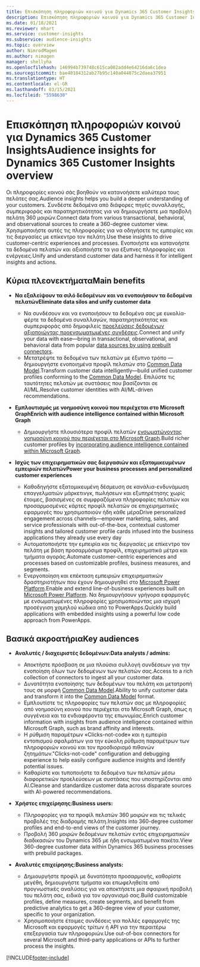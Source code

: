 ```yaml
---
title: Επισκόπηση πληροφοριών κοινού για Dynamics 365 Customer Insights
description: Επισκόπηση πληροφοριών κοινού για Dynamics 365 Customer Insights.
ms.date: 01/18/2021
ms.reviewer: mhart
ms.service: customer-insights
ms.subservice: audience-insights
ms.topic: overview
author: NimrodMagen
ms.author: nimagen
manager: shellyha
ms.openlocfilehash: 146994b739748c615ca002add4e64216da6c1dea
ms.sourcegitcommit: bae40184312ab27b95c140a044875c2daea37951
ms.translationtype: HT
ms.contentlocale: el-GR
ms.lasthandoff: 03/15/2021
ms.locfileid: "5598630"
---
```

# <a name="audience-insights-for-dynamics-365-customer-insights-overview"></a><span data-ttu-id="a5e8d-103">Επισκόπηση πληροφοριών κοινού για Dynamics 365 Customer Insights</span><span class="sxs-lookup"><span data-stu-id="a5e8d-103">Audience insights for Dynamics 365 Customer Insights overview</span></span>

<span data-ttu-id="a5e8d-104">Οι πληροφορίες κοινού σάς βοηθούν να κατανοήσετε καλύτερα τους πελάτες σας.</span><span class="sxs-lookup"><span data-stu-id="a5e8d-104">Audience insights helps you build a deeper understanding of your customers.</span></span> <span data-ttu-id="a5e8d-105">Συνδέστε δεδομένα από διάφορες πηγές συναλλαγής, συμπεριφοράς και παρατηρητικότητας για να δημιουργήσετε μια προβολή πελάτη 360 μοιρών.</span><span class="sxs-lookup"><span data-stu-id="a5e8d-105">Connect data from various transactional, behavioral, and observational sources to create a 360-degree customer view.</span></span> <span data-ttu-id="a5e8d-106">Χρησιμοποιήστε αυτές τις πληροφορίες για να οδηγήσετε τις εμπειρίες και τις διεργασίες με επίκεντρο τον πελάτη.</span><span class="sxs-lookup"><span data-stu-id="a5e8d-106">Use these insights to drive customer-centric experiences and processes.</span></span> <span data-ttu-id="a5e8d-107">Ενοποιήστε και κατανοήστε τα δεδομένα πελατών και αξιοποιήστε τα για έξυπνες πληροφορίες και ενέργειες.</span><span class="sxs-lookup"><span data-stu-id="a5e8d-107">Unify and understand customer data and harness it for intelligent insights and actions.</span></span>

## <a name="main-benefits"></a><span data-ttu-id="a5e8d-108">Κύρια πλεονεκτήματα</span><span class="sxs-lookup"><span data-stu-id="a5e8d-108">Main benefits</span></span> 

- <span data-ttu-id="a5e8d-109">**Να εξαλείψουν τα σιλό δεδομένων και να ενοποιήσουν τα δεδομένα πελατών**</span><span class="sxs-lookup"><span data-stu-id="a5e8d-109">**Eliminate data silos and unify customer data**</span></span>

  - <span data-ttu-id="a5e8d-110">Να συνδέσουν και να ενοποιήσουν τα δεδομένα σας με ευκολία-φέρτε τα δεδομένα συναλλαγών, παρατηρητικότητας και συμπεριφοράς από δημοφιλείς [προελεύσεις δεδομένων αξιοποιώντας προενσωματωμένες συνδέσεις](data-sources.md).</span><span class="sxs-lookup"><span data-stu-id="a5e8d-110">Connect and unify your data with ease—bring in transactional, observational, and behavioral data from popular [data sources by using prebuilt connectors](data-sources.md).</span></span>
  - <span data-ttu-id="a5e8d-111">Μετατρέψτε τα δεδομένα των πελατών με έξυπνο τρόπο — δημιουργήστε ενοποιημένα προφίλ πελατών στο [Common Data Model](/common-data-model/).</span><span class="sxs-lookup"><span data-stu-id="a5e8d-111">Transform customer data intelligently—build unified customer profiles conforming to the [Common Data Model](/common-data-model/).</span></span> <span data-ttu-id="a5e8d-112">Επιλύστε τις ταυτότητες πελατών με συστάσεις που βασίζονται σε AI/ML.</span><span class="sxs-lookup"><span data-stu-id="a5e8d-112">Resolve customer identities with AI/ML-driven recommendations.</span></span>

- <span data-ttu-id="a5e8d-113">**Εμπλουτισμός με νοημοσύνη κοινού που περιέχεται στο Microsoft Graph**</span><span class="sxs-lookup"><span data-stu-id="a5e8d-113">**Enrich with audience intelligence contained within Microsoft Graph**</span></span>

  - <span data-ttu-id="a5e8d-114">Δημιουργήστε πλουσιότερα προφίλ πελατών [ενσωματώνοντας νοημοσύνη κοινού που περιέχεται στο Microsoft Graph](enrichment-microsoft-graph.md).</span><span class="sxs-lookup"><span data-stu-id="a5e8d-114">Build richer customer profiles by [incorporating audience intelligence contained within Microsoft Graph](enrichment-microsoft-graph.md).</span></span>  

- <span data-ttu-id="a5e8d-115">**Ισχύς των επιχειρηματικών σας διεργασιών και εξατομικευμένων εμπειριών πελατών**</span><span class="sxs-lookup"><span data-stu-id="a5e8d-115">**Power your business processes and personalized customer experiences**</span></span>

  - <span data-ttu-id="a5e8d-116">Καθοδηγήστε εξατομικευμένη δέσμευση σε κανάλια-ενδυνάμωση επαγγελματιών μάρκετινγκ, πωλήσεων και εξυπηρέτησης χωρίς έτοιμες, βασισμένες σε συμφραζόμενα πληροφορίες πελατών και προσαρμοσμένες κάρτες προφίλ πελατών σε επιχειρηματικές εφαρμογές που χρησιμοποιούν ήδη κάθε μέρα</span><span class="sxs-lookup"><span data-stu-id="a5e8d-116">Drive personalized engagement across channels—empower marketing, sales, and service professionals with out-of-the-box, contextual customer insights and tailored customer profile cards infused into the business applications they already use every day</span></span>
  - <span data-ttu-id="a5e8d-117">Αυτοματοποιήστε την εμπειρία και τις διεργασίες με επίκεντρο τον πελάτη με βάση προσαρμόσιμα προφίλ, επιχειρηματικά μέτρα και τμήματα αγοράς.</span><span class="sxs-lookup"><span data-stu-id="a5e8d-117">Automate customer-centric experiences and processes based on customizable profiles, business measures, and segments.</span></span>
  - <span data-ttu-id="a5e8d-118">Ενεργοποίηση και επέκταση εμπειριών επιχειρηματικών δραστηριοτήτων που έχουν δημιουργηθεί στο [Microsoft Power Platform](https://powerplatform.microsoft.com/).</span><span class="sxs-lookup"><span data-stu-id="a5e8d-118">Enable and extend line-of-business experiences built on [Microsoft Power Platform](https://powerplatform.microsoft.com/).</span></span> <span data-ttu-id="a5e8d-119">Να δημιουργήσουν γρήγορα εφαρμογές με ενσωματωμένες πληροφορίες χρησιμοποιώντας μια ισχυρή προσέγγιση χαμηλού κώδικα από το PowerApps.</span><span class="sxs-lookup"><span data-stu-id="a5e8d-119">Quickly build applications with embedded insights using a powerful low code approach from PowerApps.</span></span>  

## <a name="key-audiences"></a><span data-ttu-id="a5e8d-120">Βασικά ακροατήρια</span><span class="sxs-lookup"><span data-stu-id="a5e8d-120">Key audiences</span></span>

- <span data-ttu-id="a5e8d-121">**Αναλυτές / διαχειριστές δεδομένων:**</span><span class="sxs-lookup"><span data-stu-id="a5e8d-121">**Data analysts / admins:**</span></span>

  - <span data-ttu-id="a5e8d-122">Αποκτήστε πρόσβαση σε μια πλούσια συλλογή συνδέσεων για την ενοποίηση όλων των δεδομένων των πελατών σας.</span><span class="sxs-lookup"><span data-stu-id="a5e8d-122">Access to a rich collection of connectors to ingest all your customer data.</span></span>
  - <span data-ttu-id="a5e8d-123">Δυνατότητα ενοποίησης των δεδομένων του πελάτη και μετατροπή τους σε μορφή [Common Data Model](/common-data-model/).</span><span class="sxs-lookup"><span data-stu-id="a5e8d-123">Ability to unify customer data and transform it into the [Common Data Model](/common-data-model/) format.</span></span>
  - <span data-ttu-id="a5e8d-124">Εμπλουτίστε τις πληροφορίες των πελατών σας με πληροφορίες από νοημοσύνη κοινού που περιέχεται στο Microsoft Graph, όπως η συγγένεια και τα ενδιαφέροντα της επωνυμίας.</span><span class="sxs-lookup"><span data-stu-id="a5e8d-124">Enrich customer information with insights from audience intelligence contained within Microsoft Graph, such as brand affinity and interests.</span></span>
  - <span data-ttu-id="a5e8d-125">Η ρύθμιση παραμέτρων «Clicks-not-code» και η εμπειρία εντοπισμού σφαλμάτων για την εύκολη ρύθμιση παραμέτρων των πληροφοριών κοινού και τον προσδιορισμό πιθανών ζητημάτων.</span><span class="sxs-lookup"><span data-stu-id="a5e8d-125">"Clicks-not-code" configuration and debugging experience to help easily configure audience insights and identify potential issues.</span></span>
  - <span data-ttu-id="a5e8d-126">Καθαρίστε και τυποποιήστε τα δεδομένα των πελατών μέσω διαφορετικών προελεύσεων με συστάσεις που υποστηρίζονται από AI.</span><span class="sxs-lookup"><span data-stu-id="a5e8d-126">Cleanse and standardize customer data across disparate sources with AI-powered recommendations.</span></span>  

- <span data-ttu-id="a5e8d-127">**Χρήστες επιχείρησης:**</span><span class="sxs-lookup"><span data-stu-id="a5e8d-127">**Business users:**</span></span>

  - <span data-ttu-id="a5e8d-128">Πληροφορίες για τα προφίλ πελατών 360 μοιρών και τις τελικές προβολές της διαδρομής πελάτη.</span><span class="sxs-lookup"><span data-stu-id="a5e8d-128">Insights into 360-degree customer profiles and end-to-end views of the customer journey.</span></span>
  - <span data-ttu-id="a5e8d-129">Προβολή 360 μοιρών δεδομένων πελατών εντός επιχειρηματικών διαδικασιών του Dynamics 365 με ήδη ενσωματωμένα πακέτα.</span><span class="sxs-lookup"><span data-stu-id="a5e8d-129">View 360-degree customer data within Dynamics 365 business processes with prebuild packages.</span></span>

- <span data-ttu-id="a5e8d-130">**Αναλυτές επιχείρησης:**</span><span class="sxs-lookup"><span data-stu-id="a5e8d-130">**Business analysts:**</span></span>

  - <span data-ttu-id="a5e8d-131">Δημιουργήστε προφίλ με δυνατότητα προσαρμογής, καθορίστε μεγέθη, δημιουργήστε τμήματα και επωφεληθείτε από προγνωστικές αναλύσεις για να αποκτήσετε μια σφαιρική προβολή του πελάτη σας, ειδικά για τον οργανισμό σας.</span><span class="sxs-lookup"><span data-stu-id="a5e8d-131">Build customizable profiles, define measures, create segments, and benefit from predictive analytics to get a 360-degree view of your customer, specific to your organization.</span></span>  
  - <span data-ttu-id="a5e8d-132">Χρησιμοποιήστε έτοιμες συνδέσεις για πολλές εφαρμογές της Microsoft και εφαρμογές τρίτων ή API για την περαιτέρω επεξεργασία των πληροφοριών.</span><span class="sxs-lookup"><span data-stu-id="a5e8d-132">Use out-of-box connectors for several Microsoft and third-party applications or APIs to further process the insights.</span></span>


[!INCLUDE[footer-include](../includes/footer-banner.md)]